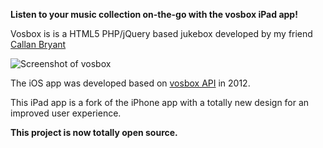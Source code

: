 **Listen to your music collection on-the-go with the vosbox iPad app!**

Vosbox is is a HTML5 PHP/jQuery based jukebox developed by my friend [Callan Bryant](http://callanbryant.co.uk)

![Screenshot of vosbox](http://callanbryant.co.uk/images/vosbox.png)

The iOS app was developed based on [vosbox API](https://github.com/naggie/vosbox) in 2012.

This iPad app is a fork of the iPhone app with a totally new design for an improved user experience.

**This project is now totally open source.**